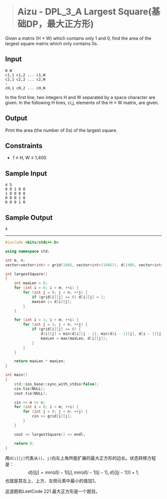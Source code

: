 > # Aizu - DPL_3_A Largest Square(基础DP，最大正方形)

Given a matrix (H × W) which contains only 1 and 0, find the area of the largest square matrix which only contains 0s.

## Input

```
H W
c1,1 c1,2 ... c1,W
c2,1 c2,2 ... c2,W
:
cH,1 cH,2 ... cH,W
```

In the first line, two integers H and W separated by a space character are given. In the following H lines, ci,j, elements of the H × W matrix, are given.

## Output

Print the area (the number of 0s) of the largest square.

## Constraints

- 1 ≤ H, W ≤ 1,400

## Sample Input

```
4 5
0 0 1 0 0
1 0 0 0 0
0 0 0 1 0
0 0 0 1 0
```

## Sample Output

```
4
```

----

```c++
#include <bits/stdc++.h>

using namespace std;

int m, n;
vector<vector<int> > grid(1405, vector<int>(1405)), d(1405, vector<int>(1405));

int largestSquare()
{
	int maxLen = 0;
	for (int i = 0; i < m; ++i) {
		for (int j = 0; j < n; ++j) {
			if (grid[i][j] == 0) d[i][j] = 1;
			maxLen |= d[i][j];
		}
	}

	for (int i = 1; i < m; ++i) {
		for (int j = 1; j < n; ++j) {
			if (grid[i][j] == 0) {
				d[i][j] = min(d[i][j - 1], min(d[i - 1][j], d[i - 1][j - 1])) + 1;
				maxLen = max(maxLen, d[i][j]);
			}
		}
	}

	return maxLen * maxLen;
}

int main()
{
	std::ios_base::sync_with_stdio(false);
	cin.tie(NULL);
	cout.tie(NULL);

	cin >> m >> n;
	for (int i = 0; i < m; ++i) {
		for (int j = 0; j < n; ++j) {
			cin >> grid[i][j];
		}
	}

	cout << largestSquare() << endl;

	return 0;
}
```

用`d[i][j]`代表从`(i, j)`向左上角所能扩展的最大正方形的边长。状态转移方程是：
$$
d[i][j] = min(d[i - 1][j], min(d[i - 1][j - 1], d[i][j - 1])) + 1;
$$
也就是其左上、上方、左侧元素中最小的值加1。

这道题和LeetCode 221.最大正方形是一个题目。